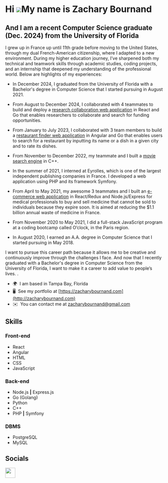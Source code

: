 Hi ![](https://user-images.githubusercontent.com/18350557/176309783-0785949b-9127-417c-8b55-ab5a4333674e.gif)My name is Zachary Bournand
========================================================================================================================================

And I am a recent Computer Science graduate (Dec. 2024) from the University of Florida
----------------------------------------------------------------

I grew up in France up until 11th grade before moving to the United States, through my dual French-American citizenship, where I adapted to a new environment. During my higher education journey, I’ve sharpened both my technical and teamwork skills through academic studies, coding projects, and an internship that deepened my understanding of the professional world. Below are highlights of my experiences:

* In December 2024, I graduated from the University of Florida with a Bachelor's degree in Computer Science that I started pursuing in August 2021.

* From August to December 2024, I collaborated with 4 teammates to build and deploy a <a href="https://github.com/ysheliakin/pallass" target="_blank">research collaboration web application</a> in React and Go that enables researchers to collaborate and search for funding opportunities.

* From January to July 2023, I collaborated with 3 team members to build a <a href="https://github.com/ZacharyBournand/crave-finder" target="_blank">restaurant finder web application</a> in Angular and Go that enables users to search for a restaurant by inputting its name or a dish in a given city and to rate its dishes.

* From November to December 2022, my teammate and I built a <a href="https://github.com/ZacharyBournand/movie-search-engine" target="_blank">movie search engine</a> in C++.

* In the summer of 2021, I interned at Eyrolles, which is one of the largest independent publishing companies in France. I developed a web application using PHP and its framework Symfony.

* From April to May 2021, my awesome 3 teammates and I built an <a href="https://github.com/ZacharyBournand/omedocs-back" target="_blank">e-commerce web application</a> in React/Redux and Node.js/Express for medical professionals to buy and sell medicine that cannot be sold to individuals because they expire soon. It is aimed at reducing the $1.1 billion annual waste of medicine in France.

* From November 2020 to May 2021, I did a full-stack JavaScript program at a coding bootcamp called O’clock, in the Paris region.

* In August 2020, I earned an A.A. degree in Computer Science that I started pursuing in May 2018.

I want to pursue this career path because it allows me to be creative and continuously improve through the challenges I face. And now that I recently graduated with a Bachelor's degree in Computer Science from the University of Florida, I want to make it a career to add value to people’s lives.
.

* 🌍  I am based in Tampa Bay, Florida
* 🖥️  See my portfolio at [https://zacharybournand.com](http://zacharybournand.com)
* ✉️  You can contact me at [zacharybournand@gmail.com](mailto:zacharybournand@gmail.com)


## Skills
### Front-end
- React
- Angular
- HTML  
- CSS
- JavaScript 

### Back-end
- Node.js **|** Express.js
- Go (Golang)
- Python
- C++
- PHP **|** Symfony

### DBMS
- PostgreSQL    
- MySQL


## Socials
<a href="https://www.linkedin.com/in/zacharybournand/" target="_blank" rel="noreferrer"><img src="https://raw.githubusercontent.com/danielcranney/readme-generator/main/public/icons/socials/linkedin.svg" width="32" height="32" /></a></p>

